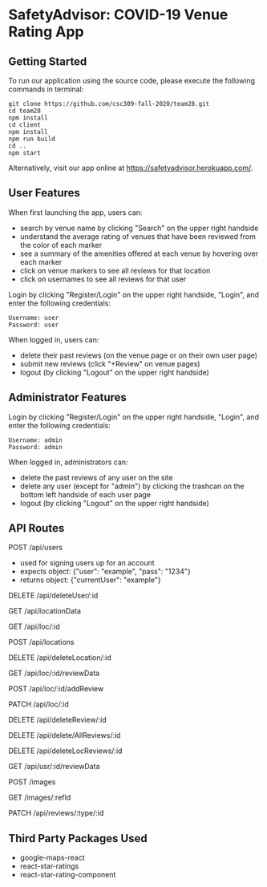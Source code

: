 # SafetyAdvisor: COVID-19 Venue Rating App

## Getting Started

To run our application using the source code, please execute the following commands in terminal:

    git clone https://github.com/csc309-fall-2020/team28.git
    cd team28
    npm install
    cd client
    npm install
    npm run build
    cd ..
    npm start

Alternatively, visit our app online at https://safetyadvisor.herokuapp.com/.

## User Features

When first launching the app, users can:

- search by venue name by clicking "Search" on the upper right handside
- understand the average rating of venues that have been reviewed from the color of each marker
- see a summary of the amenities offered at each venue by hovering over each marker
- click on venue markers to see all reviews for that location
- click on usernames to see all reviews for that user

Login by clicking "Register/Login" on the upper right handside, "Login", and enter the following credentials:

    Username: user
    Password: user

When logged in, users can:

- delete their past reviews (on the venue page or on their own user page)
- submit new reviews (click "+Review" on venue pages)
- logout (by clicking "Logout" on the upper right handside)

## Administrator Features

Login by clicking "Register/Login" on the upper right handside, "Login", and enter the following credentials:

    Username: admin
    Password: admin

When logged in, administrators can:

- delete the past reviews of any user on the site
- delete any user (except for "admin") by clicking the trashcan on the bottom left handside of each user page
- logout (by clicking "Logout" on the upper right handside)

## API Routes

POST /api/users
- used for signing users up for an account
- expects object: {"user": "example", "pass": "1234"}
- returns object: {"currentUser": "example"}

DELETE /api/deleteUser/:id

GET /api/locationData

GET /api/loc/:id

POST /api/locations

DELETE /api/deleteLocation/:id

GET /api/loc/:id/reviewData

POST /api/loc/:id/addReview

PATCH /api/loc/:id

DELETE /api/deleteReview/:id

DELETE /api/delete/AllReviews/:id

DELETE /api/deleteLocReviews/:id

GET /api/usr/:id/reviewData

POST /images

GET /images/:refId

PATCH /api/reviews/:type/:id

## Third Party Packages Used

- google-maps-react
- react-star-ratings
- react-star-rating-component
